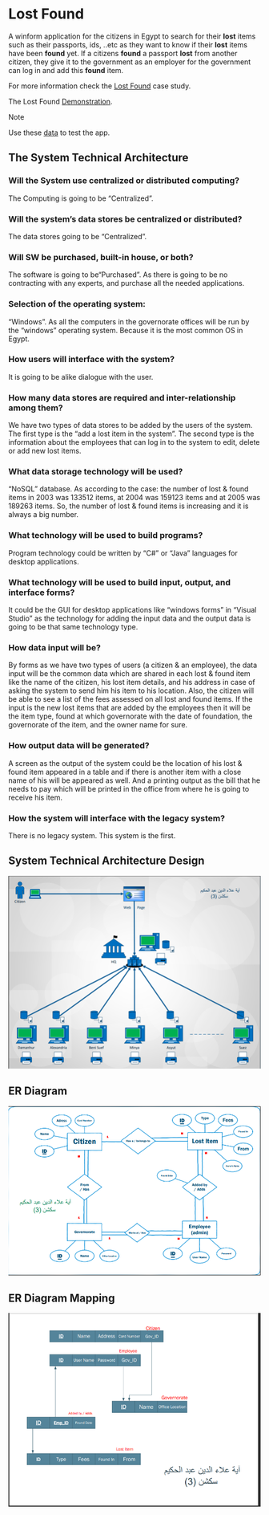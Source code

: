 # Lost Found

A winform application for the citizens in Egypt to search for their **lost** items such as their passports, ids, ..etc as they want to know if their **lost** items have been **found** yet. If a citizens **found** a passport **lost** from another citizen, they give it to the government as an employer for the government can log in and add this **found** item.

<!-- ## Case Study -->

For more information check the [Lost Found](https://drive.google.com/file/d/1QFQ7fM30UPLpXCHuo447fVhCUHnhH8dm/view?usp=drive_link) case study.

The Lost Found [Demonstration](https://youtu.be/Qj0SzQ-HhVs).

> [!NOTE]
> Use these [data](required_data_for_the_interface.txt) to test the app.

## The System Technical Architecture

### Will the System use centralized or distributed computing?

The Computing is going to be “Centralized”.

### Will the system’s data stores be centralized or distributed?

The data stores going to be “Centralized”.

### Will SW be purchased, built-in house, or both?

The software is going to be“Purchased”. As there is going to be no contracting with any experts, and purchase all the needed applications.

### Selection of the operating system:

“Windows”. As all the computers in the governorate offices will be run by the “windows” operating system. Because it is the most common OS in Egypt.

### How users will interface with the system?

It is going to be alike dialogue with the user.

### How many data stores are required and inter-relationship among them?

We have two types of data stores to be added by the users of the system. The first type is the “add a lost item in the system”. The second type is the information about the employees that can log in to the system to edit, delete or add new lost items.

### What data storage technology will be used?

“NoSQL” database. As according to the case: the number of lost & found items in 2003 was 133512 items, at 2004 was 159123 items and at 2005 was 189263 items. So, the number of lost & found items is increasing and it is always a big number.

### What technology will be used to build programs?

Program technology could be written by “C#” or “Java” languages for desktop applications.

### What technology will be used to build input, output, and interface forms?

It could be the GUI for desktop applications like “windows forms” in “Visual Studio” as the technology for adding the input data and the output data is going to be that same technology type.

### How data input will be?

By forms as we have two types of users (a citizen & an employee), the data input will be the common data which are shared in each lost & found item like the name of the citizen, his lost item details, and his address in case of asking the system to send him his item to his location. Also, the citizen will be able to see a list of the fees assessed on all lost and found items. If the input is the new lost items that are added by the employees then it will be the item type, found at which governorate with the date of foundation, the governorate of the item, and the owner name for sure.

### How output data will be generated?

A screen as the output of the system could be the location of his lost & found item appeared in a table and if there is another item with a close name of his will be appeared as well. And a printing output as the bill that he needs to pay which will be printed in the office from where he is going to receive his item.

### How the system will interface with the legacy system?

There is no legacy system. This system is the first.

## System Technical Architecture Design

![sta_design.PNG](lost_found/Resources/sta_design.PNG)

## ER Diagram

![er_diagram.PNG](lost_found/Resources/er_diagram.PNG)

## ER Diagram Mapping

![data_schema.PNG](lost_found/Resources/data_schema.PNG)
